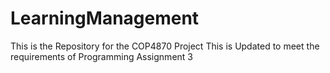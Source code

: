 # LearningManagement
This is the Repository for the COP4870 Project
This is Updated to meet the requirements of Programming Assignment 3
